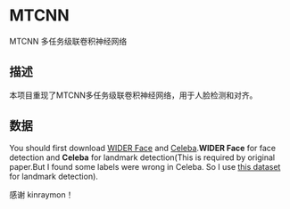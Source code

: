 # MTCNN
MTCNN 多任务级联卷积神经网络

## 描述
本项目重现了MTCNN多任务级联卷积神经网络，用于人脸检测和对齐。  

## 数据
You should first download [WIDER Face](http://mmlab.ie.cuhk.edu.hk/projects/WIDERFace/) and [Celeba](http://mmlab.ie.cuhk.edu.hk/projects/CelebA.html).**WIDER Face** for face detection and **Celeba** for landmark detection(This is required by original paper.But I found some labels were wrong in Celeba. So I use [this dataset](http://mmlab.ie.cuhk.edu.hk/archive/CNN_FacePoint.htm) for landmark detection).

感谢 kinraymon！
